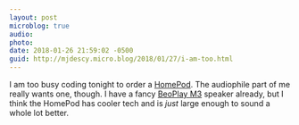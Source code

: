 ```yaml
---
layout: post
microblog: true
audio: 
photo: 
date: 2018-01-26 21:59:02 -0500
guid: http://mjdescy.micro.blog/2018/01/27/i-am-too.html
---
```

I am too busy coding tonight to order a [HomePod](https://www.apple.com/homepod/). The audiophile part of me really wants one, though. I have a fancy [BeoPlay M3](https://www.beoplay.com/landingpages/beoplaym3#introducing) speaker already, but I think the HomePod has cooler tech and is _just_ large enough to sound a whole lot better.
